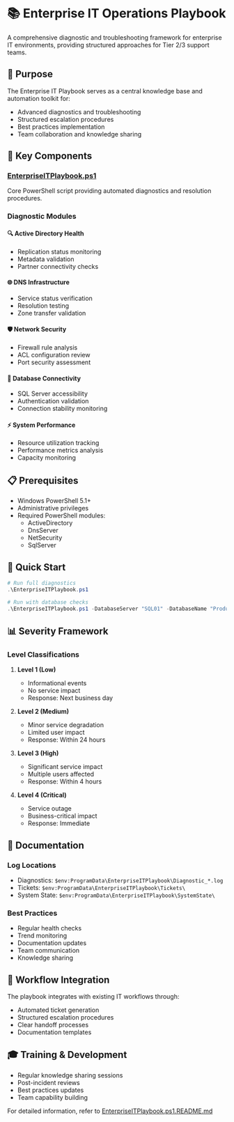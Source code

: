 # 📚 Enterprise IT Operations Playbook

A comprehensive diagnostic and troubleshooting framework for enterprise IT environments, providing structured approaches for Tier 2/3 support teams.

## 🎯 Purpose

The Enterprise IT Playbook serves as a central knowledge base and automation toolkit for:
- Advanced diagnostics and troubleshooting
- Structured escalation procedures
- Best practices implementation
- Team collaboration and knowledge sharing

## 🔧 Key Components

### [EnterpriseITPlaybook.ps1](EnterpriseITPlaybook.ps1)
Core PowerShell script providing automated diagnostics and resolution procedures.

### Diagnostic Modules

#### 🔍 Active Directory Health
- Replication status monitoring
- Metadata validation
- Partner connectivity checks

#### 🌐 DNS Infrastructure
- Service status verification
- Resolution testing
- Zone transfer validation

#### 🛡️ Network Security
- Firewall rule analysis
- ACL configuration review
- Port security assessment

#### 💾 Database Connectivity
- SQL Server accessibility
- Authentication validation
- Connection stability monitoring

#### ⚡ System Performance
- Resource utilization tracking
- Performance metrics analysis
- Capacity monitoring

## 📋 Prerequisites

- Windows PowerShell 5.1+
- Administrative privileges
- Required PowerShell modules:
  - ActiveDirectory
  - DnsServer
  - NetSecurity
  - SqlServer

## 🚀 Quick Start

```powershell
# Run full diagnostics
.\EnterpriseITPlaybook.ps1

# Run with database checks
.\EnterpriseITPlaybook.ps1 -DatabaseServer "SQL01" -DatabaseName "Production"
```

## 📊 Severity Framework

### Level Classifications

1. **Level 1 (Low)**
   - Informational events
   - No service impact
   - Response: Next business day

2. **Level 2 (Medium)**
   - Minor service degradation
   - Limited user impact
   - Response: Within 24 hours

3. **Level 3 (High)**
   - Significant service impact
   - Multiple users affected
   - Response: Within 4 hours

4. **Level 4 (Critical)**
   - Service outage
   - Business-critical impact
   - Response: Immediate

## 📝 Documentation

### Log Locations
- Diagnostics: `$env:ProgramData\EnterpriseITPlaybook\Diagnostic_*.log`
- Tickets: `$env:ProgramData\EnterpriseITPlaybook\Tickets\`
- System State: `$env:ProgramData\EnterpriseITPlaybook\SystemState\`

### Best Practices
- Regular health checks
- Trend monitoring
- Documentation updates
- Team communication
- Knowledge sharing

## 🔄 Workflow Integration

The playbook integrates with existing IT workflows through:
- Automated ticket generation
- Structured escalation procedures
- Clear handoff processes
- Documentation templates

## 🎓 Training & Development

- Regular knowledge sharing sessions
- Post-incident reviews
- Best practices updates
- Team capability building

For detailed information, refer to [EnterpriseITPlaybook.ps1.README.md](EnterpriseITPlaybook.ps1.README.md)
